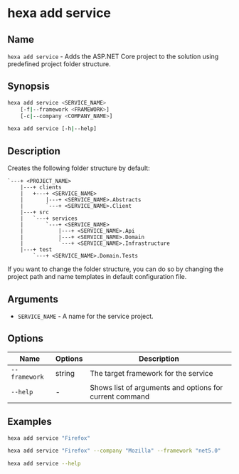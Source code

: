 # hexa add service

## Name

`hexa add service` - Adds the ASP.NET Core project to the solution using predefined project folder structure.

## Synopsis

```bash
hexa add service <SERVICE_NAME>
    [-f|--framework <FRAMEWORK>]
    [-c|--company <COMPANY_NAME>]

hexa add service [-h|--help]
```

## Description

Creates the following folder structure by default:

```
`---+ <PROJECT_NAME>
    |---+ clients
    |   +---+ <SERVICE_NAME>
    |       |---+ <SERVICE_NAME>.Abstracts
    |       `---+ <SERVICE_NAME>.Client
    |---+ src
    |   `---+ services
    |       `---+ <SERVICE_NAME>
    |           |---+ <SERVICE_NAME>.Api
    |           |---+ <SERVICE_NAME>.Domain
    |           `---+ <SERVICE_NAME>.Infrastructure
    |---+ test
        `---+ <SERVICE_NAME>.Domain.Tests
```

If you want to change the folder structure, you can do so by changing the project path and name templates in default configuration file.

## Arguments

- `SERVICE_NAME` - A name for the service project.

## Options

| Name          | Options   | Description                           |
|---            |---        |---                                    |
| `--framework` | string    | The target framework for the service  |
| `--help`      | -         | Shows list of arguments and options for current command   |

## Examples

```bash
hexa add service "Firefox"

hexa add service "Firefox" --company "Mozilla" --framework "net5.0"

hexa add service --help
```
